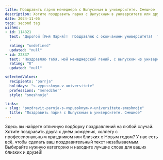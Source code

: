```yaml
---
title: Поздравить парня менеджера с Выпускным в университете. Смешное
description: Хотите поздравить парня с Выпускным в университете или другим праздником? Наш ИИ создаст незабываемое поздравление, а вы обязательно выделитесь среди других.  
date: 2024-11-06
tags: second tag
wishes:
- id: 114321
  text: "Дорогой [Имя Парня]!  Поздравляю с окончанием университета!  Теперь ты – дипломированный менеджер,  готов покорять вершины карьеры… или хотя бы  научиться  правильно распределять  время между  работой и  посиделками с друзьями.  Держись, мир бизнеса уже ждёт твоего гениального (и, надеюсь, не слишком креативного) менеджмента!  Удачи и не забывай, что главное – это не количество отработанных часов, а  количество успешных кофе-брейков!
  "
  rating: "undefined"
  updated: "null"
- id: 22837
  text: "Поздравляю тебя, мой менеджерский гений, с выпуском из университета! Ты наконец-то можешь забыть о лекциях и начать управлять реальными проектами, где твои решения будут влиять на чью-то жизнь, а не только на оценки. Пусть твои навыки переговоров будут так же гладки, как твои дипломные оценки, и пусть ты всегда найдешь выход, даже из самых запутанных ситуаций, как из экзаменационных вопросов. Удачи в новой жизни, где ты станешь настоящим капитаном команды, и помни: если что-то пойдет не так, ты всегда сможешь переписать свою \"биографию\" на рабочем месте так же успешно, как переписывал контрольные в универе! С праздником!"
  rating: "0"
  updated: "null"

selectedValues:
  recipients: "parnja"
  holidays: "s-vypussknym-v-universitete"
  professions: "menedzher"
  style: "smeshnoje"

links:
- slug: "pozdravit-parnja-s-vypussknym-v-universitete-smeshnoje"
  title: "Поздравить парня с Выпускным в университете. Смешное"
---
```


Здесь вы найдете отличную подборку поздравлений на любой случай. 
Хотите поздравить друга с днём рождения, коллегу с профессиональным праздником или близких с Новым годом? У нас есть всё, чтобы сделать ваш поздравительный текст незабываемым. Выбирайте нужную категорию и находите лучшие слова для ваших близких и друзей!
